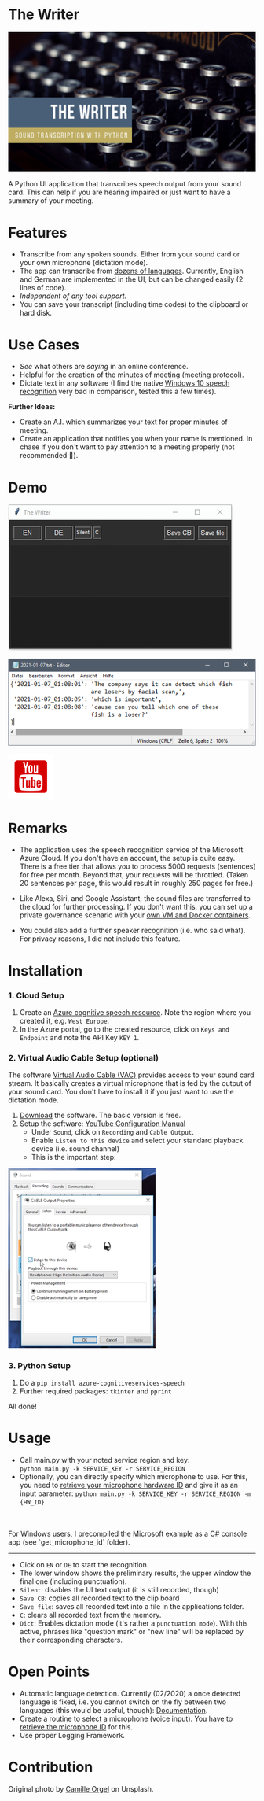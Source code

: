 # The Writer

![Header Image](readme-files/Header.png)

A Python UI application that transcribes speech output from your sound card. This can help if you are hearing impaired or just want to have a summary of your meeting.

# Features

* Transcribe from any spoken sounds. Either from your sound card or your own microphone (dictation mode).
* The app can transcribe from [dozens of languages](https://docs.microsoft.com/en-us/azure/cognitive-services/speech-service/language-support). Currently, English and German are implemented in the UI, but can be changed easily (2 lines of code).
* *Independent of any tool support.* 
* You can save your transcript (including time codes) to the clipboard or hard disk.

# Use Cases

* *See* what others are *saying* in an online conference.
* Helpful for the creation of the minutes of meeting (meeting protocol).
* Dictate text in any software (I find the native [Windows 10 speech recognition](https://support.microsoft.com/en-us/windows/use-dictation-to-talk-instead-of-type-on-your-pc-fec94565-c4bd-329d-e59a-af033fa5689f) very bad in comparison, tested this a few times).

**Further Ideas:**

* Create an A.I. which summarizes your text for proper minutes of meeting.
* Create an application that notifies you when your name is mentioned. In chase if you don't want to pay attention to a meeting properly (not recommended :slightly_smiling_face:).


# Demo

![App Screenshot](readme-files/ui.gif)

![Text Excpert](readme-files/file.png)

[![YoutTube Link](readme-files/yt-icon.png)](http://www.youtube.com/watch?v=yW6fhQ_DU0c "The Writer")

# Remarks
* The application uses the speech recognition service of the Microsoft Azure Cloud. If you don't have an account, the setup is quite easy. There is a free tier that allows you to process 5000 requests (sentences) for free per month. Beyond that, your requests will be throttled. (Taken 20 sentences per page, this would result in roughly 250 pages for free.)

* Like Alexa, Siri, and Google Assistant, the sound files are transferred to the cloud for further processing. If you don't want this, you can set up a private governance scenario with your [own VM and Docker containers](https://docs.microsoft.com/en-us/azure/cognitive-services/speech-service/speech-container-howto?tabs=stt%2Ccsharp%2Csimple-format). 

* You could also add a further speaker recognition (i.e. who said what). For privacy reasons, I did not include this feature.


# Installation

### 1. Cloud Setup

1. Create an [Azure cognitive speech resource](https://docs.microsoft.com/en-us/azure/cognitive-services/speech-service/get-started). Note the region where you created it, e.g. `West Europe`.
1. In the Azure portal, go to the created resource, click on `Keys and Endpoint` and note the API Key `KEY 1`.

### 2. Virtual Audio Cable Setup (optional)
The software [Virtual Audio Cable (VAC)](https://www.vb-audio.com/Cable/) provides access to your sound card stream. It basically creates a virtual microphone that is fed by the output of your sound card. You don't have to install it if you just want to use the dictation mode.

1. [Download](https://vb-audio.com/Cable/) the software. The basic version is free.
1. Setup the  software: [YouTube Configuration Manual](https://www.youtube.com/watch?v=ad30G5oBHtg&feature=emb_logo)
    * Under `Sound`, click on `Recording` and `Cable Output`.
    * Enable `Listen to this device` and select your standard playback device (i.e. sound channel)
    * This is the important step:   
  <img src="readme-files/vac.png" width="300" />



### 3. Python Setup
1. Do a `pip install azure-cognitiveservices-speech`
1. Further required packages: `tkinter` and `pprint`

All done!

# Usage
* Call main.py with your noted service region and key: <br/>
`python main.py -k SERVICE_KEY -r SERVICE_REGION`
* Optionally, you can directly specify which microphone to use. For this, you need to [retrieve your microphone hardware ID](https://docs.microsoft.com/en-us/azure/cognitive-services/speech-service/how-to-select-audio-input-devices) and give it as an input parameter: 
`python main.py -k SERVICE_KEY -r SERVICE_REGION -m {HW_ID}`
<br/> 
<br/> 
For Windows users, I precompiled the Microsoft example as a C# console app (see `get_microphone_id` folder).

-------

* Cick on `EN` or `DE` to start the recognition.
* The lower window shows the preliminary results, the upper window the final one (including punctuation).
* `Silent`: disables the UI text output (it is still recorded, though) 
* `Save CB`: copies all recorded text to the clip board
* `Save file`: saves all recorded text into a file in the applications folder.
* `C`: clears all recorded text from the memory.
* `Dict`: Enables dictation mode (it's rather a `punctuation mode`). With this active, phrases like "question mark" or "new line" will be replaced by their corresponding characters.

# Open Points

* Automatic language detection. Currently (02/2020) a once detected language is fixed, i.e. you cannot switch on the fly between two languages (this would be useful, though): [Documentation](https://docs.microsoft.com/en-us/azure/cognitive-services/speech-service/how-to-automatic-language-detection?pivots=programming-language-python).
* Create a routine to select a microphone (voice input). You have to [retrieve the microphone ID](https://docs.microsoft.com/en-us/azure/cognitive-services/speech-service/how-to-select-audio-input-devices) for this.
* Use proper Logging Framework.



# Contribution
Original photo by [Camille Orgel](https://unsplash.com/@cam_bam?utm_source=unsplash&amp;utm_medium=referral&amp;utm_content=creditCopyText) on Unsplash.